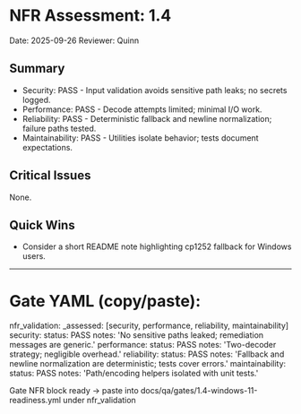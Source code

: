 # NFR Assessment: 1.4

Date: 2025-09-26
Reviewer: Quinn

## Summary

- Security: PASS - Input validation avoids sensitive path leaks; no secrets logged.
- Performance: PASS - Decode attempts limited; minimal I/O work.
- Reliability: PASS - Deterministic fallback and newline normalization; failure paths tested.
- Maintainability: PASS - Utilities isolate behavior; tests document expectations.

## Critical Issues

None.

## Quick Wins

- Consider a short README note highlighting cp1252 fallback for Windows users.

---

# Gate YAML (copy/paste):
nfr_validation:
  _assessed: [security, performance, reliability, maintainability]
  security:
    status: PASS
    notes: 'No sensitive paths leaked; remediation messages are generic.'
  performance:
    status: PASS
    notes: 'Two-decoder strategy; negligible overhead.'
  reliability:
    status: PASS
    notes: 'Fallback and newline normalization are deterministic; tests cover errors.'
  maintainability:
    status: PASS
    notes: 'Path/encoding helpers isolated with unit tests.'

Gate NFR block ready → paste into docs/qa/gates/1.4-windows-11-readiness.yml under nfr_validation

